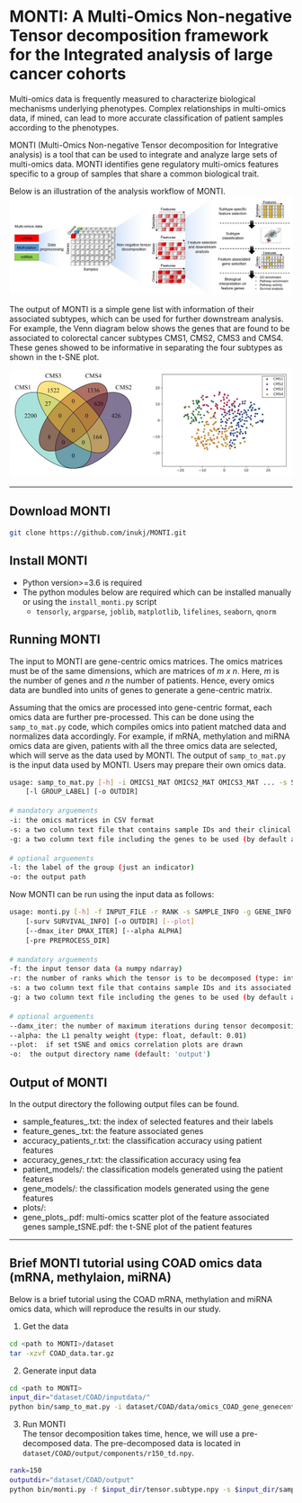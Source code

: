 # MONTI: A Multi-Omics Non-negative Tensor decomposition framework for the Integrated analysis of large cancer cohorts

Multi-omics data is frequently measured to characterize biological mechanisms underlying phenotypes. Complex relationships in multi-omics data, if mined, can lead to more accurate classification of patient samples according to the phenotypes.

MONTI (Multi-Omics Non-negative Tensor decomposition for Integrative analysis) is a tool that can be used to integrate and analyze large sets of multi-omics data. MONTI identifies gene regulatory multi-omics features specific to a group of samples that share a common biological trait.

Below is an illustration of the analysis workflow of MONTI.
![workflow](./images/monti_workflow.jpg)

The output of MONTI is a simple gene list with information of their associated subtypes, which can be used for further downstream analysis. For example, the Venn diagram below shows the genes that are found to be associated to colorectal cancer subtypes CMS1, CMS2, CMS3 and CMS4. These genes showed to be informative in separating the four subtypes as shown in the t-SNE plot.
<!--![example output](./images/monti_outputexample.png =250x)-->
<img src="./images/monti_outputexample.png" alt="example output" width="600"/>

---

## Download MONTI
```bash
git clone https://github.com/inukj/MONTI.git
```

## Install MONTI
* Python version>=3.6 is required
* The python modules below are required which can be installed manually or using the `install_monti.py` script
  * `tensorly`, `argparse`, `joblib`, `matplotlib`, `lifelines`, `seaborn`, `qnorm`

## Running MONTI
The input to MONTI are gene-centric omics matrices. The omics matrices must be of the same dimensions, which are matrices of _m x n_. Here, _m_ is the number of genes and _n_ the number of patients. Hence, every omics data are bundled into units of genes to generate a gene-centric matrix.

Assuming that the omics are processed into gene-centric format, each omics data are further pre-processed. This can be done using the `samp_to_mat.py` code, which compiles omics into patient matched data and normalizes data accordingly. For example, if mRNA, methylation and miRNA omics data are given, patients with all the three omics data are selected, which will serve as the data used by MONTI. The output of `samp_to_mat.py` is the input data used by MONTI. Users may prepare their own omics data.


```bash
usage: samp_to_mat.py [-h] -i OMICS1_MAT OMICS2_MAT OMICS3_MAT ... -s SAMPLE_INFO -g GENE_INFO
	[-l GROUP_LABEL] [-o OUTDIR]

# mandatory arguements
-i: the omics matrices in CSV format
-s: a two column text file that contains sample IDs and their clinical features (e.g., subtype)
-g: a two column text file including the genes to be used (by default a list or 14K protein coding genes are provided)

# optional arguements
-l: the label of the group (just an indicator)
-o: the output path
```

Now MONTI can be run using the input data as follows:
```bash
usage: monti.py [-h] -f INPUT_FILE -r RANK -s SAMPLE_INFO -g GENE_INFO
	[-surv SURVIVAL_INFO] [-o OUTDIR] [--plot]
	[--dmax_iter DMAX_ITER] [--alpha ALPHA]
	[-pre PREPROCESS_DIR]

# mandatory arguements
-f: the input tensor data (a numpy ndarray)
-r: the number of ranks which the tensor is to be decomposed (type: int)
-s: a two column text file that contains sample IDs and its associated breast cancer subtype
-g: a two column text file including the genes to be used (by default a list or 14K protein coding genes are provided)

# optional arguements
--damx_iter: the number of maximum iterations during tensor decomposition (default: 300)
--alpha: the L1 penalty weight (type: float, default: 0.01)
--plot:	 if set tSNE and omics correlation plots are drawn
-o:	 the output directory name (default: 'output')
```

## Output of MONTI
In the output directory the following output files can be found. 
* sample_features_<rank>.txt: the index of selected features and their labels
* feature_genes_<rank>.txt: the feature associated genes
* accuracy_patients_r<rank>.txt: the classification accuracy using patient features
* accuracy_genes_r<rank>.txt: the classification accuracy using fea
* patient_models/: the classification models generated using the patient features
* gene_models/: the classification models generated using the gene features
* plots/: 
* gene_plots_<subtype>.pdf: multi-omics scatter plot of the feature associated genes
	sample_tSNE.pdf: the t-SNE plot of the patient features

---

## Brief MONTI tutorial using COAD omics data (mRNA, methylaion, miRNA)
Below is a brief tutorial using the COAD mRNA, methylation and miRNA omics data, which will reproduce the results in our study.

1. Get the data
```bash
cd <path to MONTI>/dataset
tar -xzvf COAD_data.tar.gz
```

2. Generate input data
``` bash
cd <path to MONTI>
input_dir="dataset/COAD/inputdata/"
python bin/samp_to_mat.py -i dataset/COAD/data/omics_COAD_gene_genecentric.csv dataset/COAD/data/omics_COAD_meth450_genecentric.csv dataset/COAD/data/omics_COAD_mirna_genecentric.csv -s dataset/COAD/data/subtype_info.txt -l subtype -g dataset/gene_info_withheader.txt -o $input_dir
```

3. Run MONTI  
The tensor decomposition takes time, hence, we will use a pre-decomposed data. The pre-decomposed data is located in `dataset/COAD/output/components/r150_td.npy`.
``` bash
rank=150
outputdir="dataset/COAD/output"
python bin/monti.py -f $input_dir/tensor.subtype.npy -s $input_dir/sampinfo_subtype.txt -g $input_dir/geneinfo_subtype.txt -r $rank -o $outputdir --plot
```







